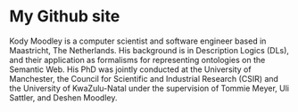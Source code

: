 # My Github site

Kody Moodley is a computer scientist and software engineer based in Maastricht, The Netherlands. His background is in Description Logics (DLs), and their application as formalisms for representing ontologies on the Semantic Web. His PhD was jointly conducted at the University of Manchester, the Council for Scientific and Industrial Research (CSIR) and the University of KwaZulu-Natal under the supervision of Tommie Meyer, Uli Sattler, and Deshen Moodley.
